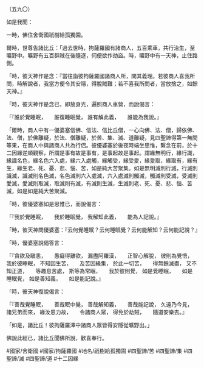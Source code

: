（五九〇）

如是我聞：

一時，佛住舍衛國祇樹給孤獨園。

爾時，世尊告諸比丘：「過去世時，拘薩羅國有諸商人，五百乘車，共行治生，至曠野中。曠野有五百群賊在後隨逐，伺便欲作劫盜。時，曠野中有一天神，止住路側。

「時，彼天神作是念：『當往詣彼拘薩羅國諸商人所，問其義理。若彼商人喜我所問，時解說者，我當方便令其安隱，得脫賊難；若不喜我所問者，當放捨之，如餘天神。』

「時，彼天神作是念已，即放身光，遍照商人車營，而說偈言：

「『誰於覺睡眠，　　誰復睡眠覺，
誰有解此義，　　誰能為我說。』

「爾時，商人中有一優婆塞信佛、信法、信比丘僧，一心向佛、法、僧，歸依佛、法、僧，於佛離疑，於法、僧離疑，於苦、集、滅、道離疑，見四聖諦得第一無間等果，在商人中與諸商人共為行侶。彼優婆塞於後夜時端坐思惟，繫念在前，於十二因緣逆順觀察，所謂是事有故是事有，是事起故是事起。謂緣無明行，緣行識，緣識名色，緣名色六入處，緣六入處觸，緣觸受，緣受愛，緣愛取，緣取有，緣有生，緣生老、死、憂、悲、惱、苦，如是純大苦聚集。如是無明滅則行滅，行滅則識滅，識滅則名色滅，名色滅則六入處滅，六入處滅則觸滅，觸滅則受滅，受滅則愛滅，愛滅則取滅，取滅則有滅，有滅則生滅，生滅則老、死、憂、悲、惱、苦滅，如是如是純大苦聚滅。

「時，彼優婆塞如是思惟已，而說偈言：

「『我於覺睡眠，　　我於睡眠覺，
我解知此義，　　能為人記說。』

「時，彼天神問優婆塞：『云何覺睡眠？云何睡眠覺？云何能解知？云何能記說？』

「時，優婆塞說偈答言：

「『貪欲及瞋恚，　　愚癡得離欲，
漏盡阿羅漢，　　正智心解脫，
彼則為覺悟，　　我於彼睡眠，
不知因生苦，　　及苦因緣集，
於此一切苦，　　得無餘滅盡，
又不知正道，　　等趣息苦處，
斯等為常眠，　　我於彼則覺，
如是覺睡眠，　　如是睡眠覺，
如是善知義，　　如是能記說。』

「時，彼天神復說偈言：

「『善哉覺睡眠，　　善哉眠中覺，
善哉解知義，　　善哉能記說，
久遠乃今見，　　諸兄弟而來，
緣汝恩力故，　　令諸商人眾，
得免於劫賊，　　隨道安樂去。』

「如是，諸比丘！彼拘薩羅澤中諸商人眾皆得安隱從曠野出。」

佛說此經已，諸比丘聞佛所說，歡喜奉行。

#國家/舍衛國
#國家/拘薩羅國
#地名/祇樹給孤獨園
#四聖諦/苦
#四聖諦/集
#四聖諦/滅
#四聖諦/道
#十二因緣
